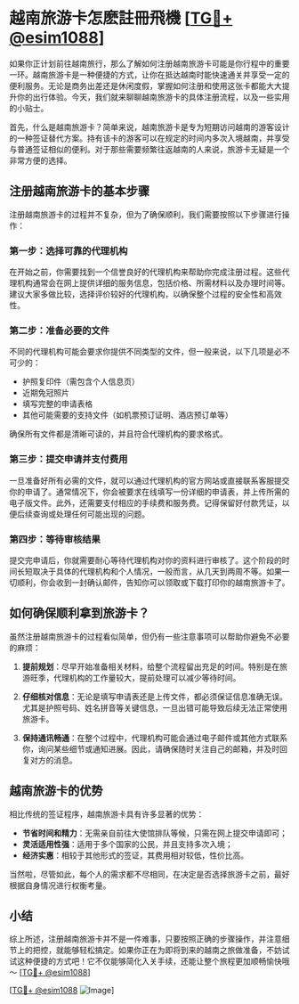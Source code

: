 # 越南旅游卡怎麽註冊飛機 [[TG💪+ @esim1088](https://t.me/s/esim1088)]

如果你正计划前往越南旅行，那么了解如何注册越南旅游卡可能是你行程中的重要一环。越南旅游卡是一种便捷的方式，让你在抵达越南时能快速通关并享受一定的便利服务。无论是商务出差还是休闲度假，掌握如何注册和使用这张卡都能大大提升你的出行体验。今天，我们就来聊聊越南旅游卡的具体注册流程，以及一些实用的小贴士。

首先，什么是越南旅游卡？简单来说，越南旅游卡是专为短期访问越南的游客设计的一种签证替代方案。持有该卡的游客可以在规定的时间内多次入境越南，并享受与普通签证相似的便利。对于那些需要频繁往返越南的人来说，旅游卡无疑是一个非常方便的选择。

## 注册越南旅游卡的基本步骤

注册越南旅游卡的过程并不复杂，但为了确保顺利，我们需要按照以下步骤进行操作：

### 第一步：选择可靠的代理机构

在开始之前，你需要找到一个信誉良好的代理机构来帮助你完成注册过程。这些代理机构通常会在网上提供详细的服务信息，包括价格、所需材料以及办理时间等。建议大家多做比较，选择评价较好的代理机构，以确保整个过程的安全性和高效性。

### 第二步：准备必要的文件

不同的代理机构可能会要求你提供不同类型的文件，但一般来说，以下几项是必不可少的：

- 护照复印件（需包含个人信息页）
- 近期免冠照片
- 填写完整的申请表格
- 其他可能需要的支持文件（如机票预订证明、酒店预订单等）

确保所有文件都是清晰可读的，并且符合代理机构的要求格式。

### 第三步：提交申请并支付费用

一旦准备好所有必需的文件，就可以通过代理机构的官方网站或直接联系客服提交你的申请了。通常情况下，你会被要求在线填写一份详细的申请表，并上传所需的电子版文件。此外，还需要支付相应的手续费和服务费。记得保留好付款凭证，以便后续查询或处理任何可能出现的问题。

### 第四步：等待审核结果

提交完申请后，你就需要耐心等待代理机构对你的资料进行审核了。这个阶段的时间长短取决于具体的代理机构和个人情况，一般而言，从几天到两周不等。如果一切顺利，你会收到一封确认邮件，告知你可以领取或下载打印你的越南旅游卡了。

## 如何确保顺利拿到旅游卡？

虽然注册越南旅游卡的过程看似简单，但仍有一些注意事项可以帮助你避免不必要的麻烦：

1. **提前规划**：尽早开始准备相关材料，给整个流程留出充足的时间。特别是在旅游旺季，代理机构的工作量较大，提前处理可以减少等待时间。
   
2. **仔细核对信息**：无论是填写申请表还是上传文件，都必须保证信息准确无误。尤其是护照号码、姓名拼音等关键信息，一旦出错可能导致后续无法正常使用旅游卡。

3. **保持通讯畅通**：在整个过程中，代理机构可能会通过电子邮件或其他方式联系你，询问某些细节或通知进展。因此，请确保随时关注自己的邮箱，并及时回复对方的消息。

## 越南旅游卡的优势

相比传统的签证程序，越南旅游卡具有许多显著的优势：

- **节省时间和精力**：无需亲自前往大使馆排队等候，只需在网上提交申请即可；
- **灵活适用性强**：适用于多个国家的公民，并且支持多次入境；
- **经济实惠**：相较于其他形式的签证，其费用相对较低，性价比高。

当然啦，尽管如此，每个人的需求都不尽相同，在决定是否选择旅游卡之前，最好根据自身情况进行权衡考量。

## 小结

综上所述，注册越南旅游卡并不是一件难事，只要按照正确的步骤操作，并注意细节上的把控，就能够轻松搞定。如果你正在为即将到来的越南之旅做准备，不妨试试这种便捷的方式吧！它不仅能够简化入关手续，还能让整个旅程更加顺畅愉快哦～ [[TG💪+ @esim1088](https://t.me/s/esim1088)]

[[TG💪+ @esim1088](https://t.me/s/esim1088) ![Image](https://i.postimg.cc/4NQfJmqS/Snipaste-2025-05-13-00-14-12.png)]